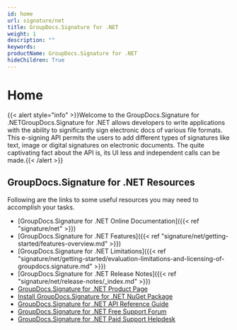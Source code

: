 ```yaml
---
id: home
url: signature/net
title: GroupDocs.Signature for .NET
weight: 1
description: ""
keywords: 
productName: GroupDocs.Signature for .NET
hideChildren: True
---
```

#  Home 

{{< alert style="info" >}}Welcome to the GroupDocs.Signature for .NETGroupDocs.Signature for .NET allows developers to write applications with the ability to significantly sign electronic docs of various file formats. This e-signing API permits the users to add different types of signatures like text, image or digital signatures on electronic documents. The quite captivating fact about the API is, its UI less and independent calls can be made.{{< /alert >}}

## GroupDocs.Signature for .NET Resources

Following are the links to some useful resources you may need to accomplish your tasks.

*   [GroupDocs.Signature for .NET Online Documentation]({{< ref "signature/net" >}})
*   [GroupDocs.Signature for .NET Features]({{< ref "signature/net/getting-started/features-overview.md" >}})
*   [GroupDocs.Signature for .NET Limitations]({{< ref "signature/net/getting-started/evaluation-limitations-and-licensing-of-groupdocs.signature.md" >}})
*   [GroupDocs.Signature for .NET Release Notes]({{< ref "signature/net/release-notes/_index.md" >}})
*   [GroupDocs.Signature for .NET Product Page](https://products.groupdocs.com/signature/net)
*   [Install GroupDocs.Signature for .NET NuGet Package](https://www.nuget.org/packages/GroupDocs.Signature/)
*   [GroupDocs.Signature for .NET API Reference Guide](https://apireference.groupdocs.com/net/signature)
*   [GroupDocs.Signature for .NET Free Support Forum](https://forum.groupdocs.com/c/signature)
*   [GroupDocs.Signature for .NET Paid Support Helpdesk](https://helpdesk.groupdocs.com/)
